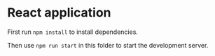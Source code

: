 # React application

First run `npm install` to install dependencies.

Then use `npm run start` in this folder to start the development server.
